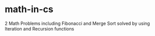 # math-in-cs
2 Math Problems including Fibonacci and Merge Sort solved by using Iteration and Recursion functions
